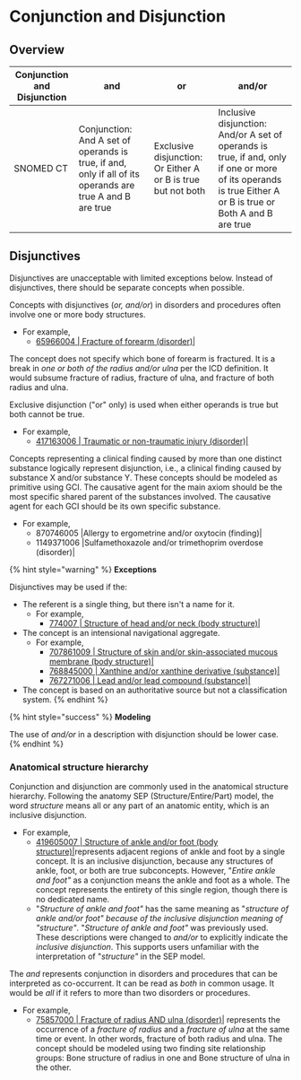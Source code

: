 # Conjunction and Disjunction

## Overview

| Conjunction and Disjunction | and                                                                                                       | or                                                           | and/or                                                                                                                                                      |
| --------------------------- | --------------------------------------------------------------------------------------------------------- | ------------------------------------------------------------ | ----------------------------------------------------------------------------------------------------------------------------------------------------------- |
| SNOMED CT                   | Conjunction: And A set of operands is true, if and, only if all of its operands are true A and B are true | Exclusive disjunction: Or Either A or B is true but not both | Inclusive disjunction: And/or A set of operands is true, if and, only if one or more of its operands is true Either A or B is true or Both A and B are true |

## Disjunctives <a href="#disjunctives" id="disjunctives"></a>

Disjunctives are unacceptable with limited exceptions below.  Instead of disjunctives, there should be separate concepts when possible.&#x20;

Concepts with disjunctives (_or, and/or_)  in disorders and procedures often involve one or more body structures.

* For example,
  * [65966004 | Fracture of forearm (disorder)|](http://snomed.info/id/65966004)

The concept does not specify which bone of forearm is fractured. It is a break in _one or both of the radius and/or ulna_ per the ICD definition. It would subsume fracture of radius, fracture of ulna, and fracture of both radius and ulna. &#x20;

Exclusive disjunction ("or" only) is used when either operands is true but both cannot be true.

* For example,&#x20;
  * [417163006 | Traumatic or non-traumatic injury (disorder)|](http://snomed.info/id/417163006)

Concepts representing a clinical finding caused by more than one distinct substance logically represent disjunction, i.e., a clinical finding caused by substance X and/or substance Y. These concepts should be modeled as primitive using GCI.  The causative agent for the main axiom should be the most specific shared parent of the substances involved. The causative agent for each GCI should be its own specific substance.

* For example,
  * 870746005 |Allergy to ergometrine and/or oxytocin (finding)|
  * 1149371006 |Sulfamethoxazole and/or trimethoprim overdose (disorder)|

{% hint style="warning" %}
**Exceptions**

Disjunctives may be used if the:

* The referent is a single thing, but there isn't a name for it.
  * For example,
    * [774007 | Structure of head and/or neck (body structure)|](http://snomed.info/id/774007)
* The concept is an intensional navigational aggregate.
  * For example,
    * [707861009 | Structure of skin and/or skin-associated mucous membrane (body structure)|](http://snomed.info/id/707861009)
    * [768845000 | Xanthine and/or xanthine derivative (substance)|](http://snomed.info/id/768845000)
    * [767271006 | Lead and/or lead compound (substance)|](http://snomed.info/id/767271006)
* The concept is based on an authoritative source but not a classification system.
{% endhint %}

{% hint style="success" %}
**Modeling**

The use of _and/or_ in a description with disjunction should be lower case.
{% endhint %}

### Anatomical structure hierarchy <a href="#anatomical-structure-hierarchy" id="anatomical-structure-hierarchy"></a>

Conjunction and disjunction are commonly used in the anatomical structure hierarchy. Following the anatomy SEP (Structure/Entire/Part) model, the word _structure_ means all or any part of an anatomic entity, which is an inclusive disjunction.

* For example,
  * [419605007 | Structure of ankle and/or foot (body structure)|](http://snomed.info/id/419605007)represents adjacent regions of ankle and foot by a single concept.  It is an inclusive disjunction, because any structures of ankle, foot, or both are true subconcepts.  However, "_Entire ankle and foot"_ as a conjunction means the ankle and foot as a whole. The concept represents the entirety of this single region, though there is no dedicated name.
  * "_Structure of ankle and foot"_ has the same meaning as "_structure of ankle and/or foot" because of the inclusive disjunction meaning of "structure"_.   "_Structure of ankle and foot"_ was previously used. These descriptions were changed to _and/or_ to explicitly indicate the _inclusive disjunction_. This supports users unfamiliar with the interpretation of "_structure"_ in the SEP model.

The _and_ represents conjunction in disorders and procedures that can be interpreted as co-occurrent. It can be read as _both_ in common usage. It would be _all_ if it refers to more than two disorders or procedures. &#x20;

* For example,&#x20;
  * [75857000 | Fracture of radius AND ulna (disorder)|](http://snomed.info/id/75857000) represents the occurrence of a _fracture of radius_ and a _fracture of ulna_ at the same time or event. In other words, fracture of both radius and ulna. The concept should be modeled using two finding site relationship groups: Bone structure of radius in one and Bone structure of ulna in the other.&#x20;
